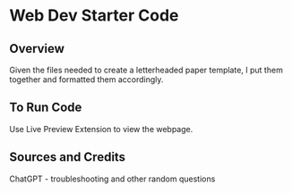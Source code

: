 # Web Dev Starter Code

## Overview

Given the files needed to create a letterheaded paper template, I put them together and formatted them accordingly.

## To Run Code

Use Live Preview Extension to view the webpage.

## Sources and Credits

ChatGPT - troubleshooting and other random questions
